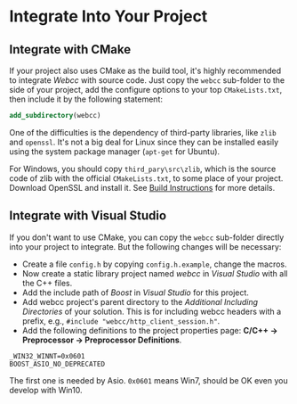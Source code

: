 # Integrate Into Your Project

## Integrate with CMake

If your project also uses CMake as the build tool, it's highly recommended to integrate *Webcc* with source code. Just copy the `webcc` sub-folder to the side of your project, add the configure options to your top `CMakeLists.txt`, then include it by the following statement:

```cmake
add_subdirectory(webcc)
```

One of the difficulties is the dependency of third-party libraries, like `zlib` and `openssl`. It's not a big deal for Linux since they can be installed easily using the system package manager (`apt-get` for Ubuntu).

For Windows, you should copy `third_pary\src\zlib`, which is the source code of zlib with the official `CMakeLists.txt`, to some place of your project. Download OpenSSL and install it. See [Build Instructions](https://github.com/sprinfall/webcc/doc/build_instructions.md) for more details.

## Integrate with Visual Studio

If you don't want to use CMake, you can copy the `webcc` sub-folder directly into your project to integrate.
But the following changes will be necessary:
- Create a file `config.h` by copying `config.h.example`, change the macros.
- Now create a static library project named _webcc_ in _Visual Studio_ with all the C++ files.
- Add the include path of _Boost_ in _Visual Studio_ for this project.
- Add webcc project's parent directory to the _Additional Including Directories_ of your solution. This is for including webcc headers with a prefix, e.g., `#include "webcc/http_client_session.h"`.
- Add the following definitions to the project properties page: **C/C++ -> Preprocessor -> Preprocessor Definitions**.

```
_WIN32_WINNT=0x0601
BOOST_ASIO_NO_DEPRECATED
```
The first one is needed by Asio. `0x0601` means Win7, should be OK even you develop with Win10.
